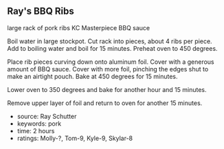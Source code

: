 Ray's BBQ Ribs
--------------

large rack of pork ribs
KC Masterpiece BBQ sauce

Boil water in large stockpot.  Cut rack into pieces, about 4 ribs per
piece.  Add to boiling water and boil for 15 minutes.  Preheat oven to
450 degrees.

Place rib pieces curving down onto aluminum foil.  Cover with a
generous amount of BBQ sauce.  Cover with more foil, pinching the
edges shut to make an airtight pouch.  Bake at 450 degrees for 15
minutes.

Lower oven to 350 degrees and bake for another hour and 15 minutes.

Remove upper layer of foil and return to oven for another 15 minutes.

- source: Ray Schutter
- keywords: pork
- time: 2 hours
- ratings: Molly-?, Tom-9, Kyle-9, Skylar-8
